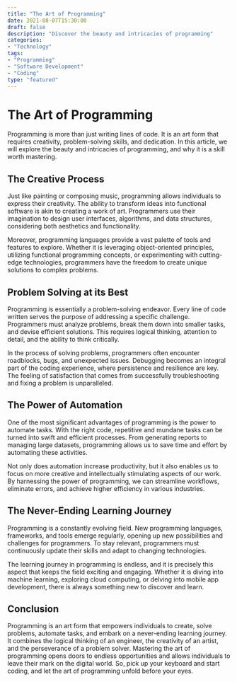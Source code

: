 ```yaml
---
title: "The Art of Programming"
date: 2021-08-07T15:30:00
draft: false
description: "Discover the beauty and intricacies of programming"
categories:
- "Technology"
tags:
- "Programming"
- "Software Development"
- "Coding"
type: "featured"
---
```


# The Art of Programming

Programming is more than just writing lines of code. It is an art form that requires creativity, problem-solving skills, and dedication. In this article, we will explore the beauty and intricacies of programming, and why it is a skill worth mastering.

## The Creative Process

Just like painting or composing music, programming allows individuals to express their creativity. The ability to transform ideas into functional software is akin to creating a work of art. Programmers use their imagination to design user interfaces, algorithms, and data structures, considering both aesthetics and functionality.

Moreover, programming languages provide a vast palette of tools and features to explore. Whether it is leveraging object-oriented principles, utilizing functional programming concepts, or experimenting with cutting-edge technologies, programmers have the freedom to create unique solutions to complex problems.

## Problem Solving at its Best

Programming is essentially a problem-solving endeavor. Every line of code written serves the purpose of addressing a specific challenge. Programmers must analyze problems, break them down into smaller tasks, and devise efficient solutions. This requires logical thinking, attention to detail, and the ability to think critically.

In the process of solving problems, programmers often encounter roadblocks, bugs, and unexpected issues. Debugging becomes an integral part of the coding experience, where persistence and resilience are key. The feeling of satisfaction that comes from successfully troubleshooting and fixing a problem is unparalleled.

## The Power of Automation

One of the most significant advantages of programming is the power to automate tasks. With the right code, repetitive and mundane tasks can be turned into swift and efficient processes. From generating reports to managing large datasets, programming allows us to save time and effort by automating these activities.

Not only does automation increase productivity, but it also enables us to focus on more creative and intellectually stimulating aspects of our work. By harnessing the power of programming, we can streamline workflows, eliminate errors, and achieve higher efficiency in various industries.

## The Never-Ending Learning Journey

Programming is a constantly evolving field. New programming languages, frameworks, and tools emerge regularly, opening up new possibilities and challenges for programmers. To stay relevant, programmers must continuously update their skills and adapt to changing technologies.

The learning journey in programming is endless, and it is precisely this aspect that keeps the field exciting and engaging. Whether it is diving into machine learning, exploring cloud computing, or delving into mobile app development, there is always something new to discover and learn.

## Conclusion

Programming is an art form that empowers individuals to create, solve problems, automate tasks, and embark on a never-ending learning journey. It combines the logical thinking of an engineer, the creativity of an artist, and the perseverance of a problem solver. Mastering the art of programming opens doors to endless opportunities and allows individuals to leave their mark on the digital world. So, pick up your keyboard and start coding, and let the art of programming unfold before your eyes.
